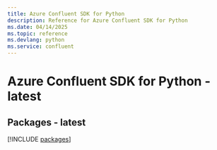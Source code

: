 ```yaml
---
title: Azure Confluent SDK for Python
description: Reference for Azure Confluent SDK for Python
ms.date: 04/14/2025
ms.topic: reference
ms.devlang: python
ms.service: confluent
---
```

# Azure Confluent SDK for Python - latest
## Packages - latest
[!INCLUDE [packages](confluent-index.md)]